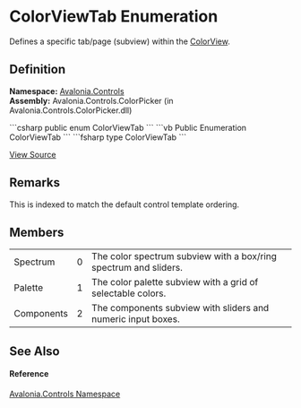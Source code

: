 # ColorViewTab Enumeration


Defines a specific tab/page (subview) within the <a href="T_Avalonia_Controls_ColorView">ColorView</a>.



## Definition
**Namespace:** <a href="N_Avalonia_Controls">Avalonia.Controls</a>  
**Assembly:** Avalonia.Controls.ColorPicker (in Avalonia.Controls.ColorPicker.dll)

<Tabs groupId="api-code-preview">
<TabItem value="csharp" label="C#">
```csharp
public enum ColorViewTab
```
</TabItem>
<TabItem value="vb" label="VB">
```vb
Public Enumeration ColorViewTab
```
</TabItem>
<TabItem value="fsharp" label="F#">
```fsharp
type ColorViewTab
```
</TabItem>
</Tabs>



<a href="https://github.com/AvaloniaUI/Avalonia/tree/master/src/Avalonia.Controls.ColorPicker/ColorView/ColorViewTab.cs" title="View the source code">View Source</a>



## Remarks
This is indexed to match the default control template ordering.

## Members
<table>
<tr>
<td>Spectrum</td>
<td>0</td>
<td>The color spectrum subview with a box/ring spectrum and sliders.</td>
</tr>
<tr>
<td>Palette</td>
<td>1</td>
<td>The color palette subview with a grid of selectable colors.</td>
</tr>
<tr>
<td>Components</td>
<td>2</td>
<td>The components subview with sliders and numeric input boxes.</td>
</tr>
</table>

## See Also


#### Reference
<a href="N_Avalonia_Controls">Avalonia.Controls Namespace</a>  

